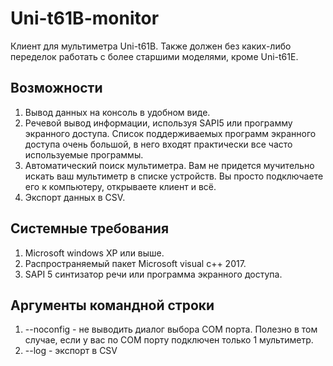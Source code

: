 # Uni-t61B-monitor
Клиент для мультиметра Uni-t61B. Также должен без каких-либо переделок работать с более старшими моделями, кроме Uni-t61E. 
## Возможности
  1. Вывод данных на консоль в удобном виде.
  2. Речевой вывод информации, используя SAPI5 или программу экранного доступа. Список поддерживаемых программ экранного доступа очень большой, в него входят практически все часто используемые программы.
  3. Автоматический поиск мультиметра. Вам не придется мучительно искать ваш мультиметр в списке устройств. Вы просто подключаете его к компьютеру, открываете клиент и всё.
  4. Экспорт данных в CSV.
  ## Системные требования
  1. Microsoft windows XP или выше.
  2. Распространяемый пакет Microsoft visual c++ 2017.
  3. SAPI 5 синтизатор речи или программа экранного доступа.
  ## Аргументы командной строки
  1. --noconfig - не выводить диалог выбора COM порта. Полезно в том случае, если у вас по COM порту подключен только 1 мультиметр.
  2. --log - экспорт в CSV